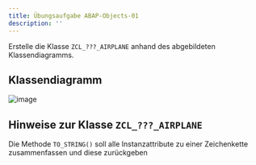 ```yaml
---
title: Übungsaufgabe ABAP-Objects-01
description: ''
---
```


Erstelle die Klasse `ZCL_???_AIRPLANE` anhand des abgebildeten Klassendiagramms.

## Klassendiagramm
![image](https://user-images.githubusercontent.com/47243617/194851146-6fd1cb7c-c49b-4bd6-b353-683150bc1619.png)

## Hinweise zur Klasse `ZCL_???_AIRPLANE`
Die Methode `TO_STRING()` soll alle Instanzattribute zu einer Zeichenkette zusammenfassen und diese zurückgeben
